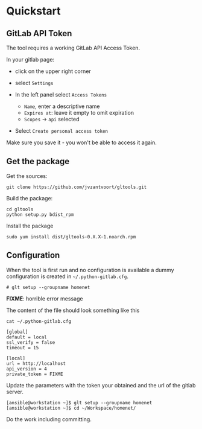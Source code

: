 
# Quickstart

## GitLab API Token

The tool requires a working GitLab API Access Token. 

In your gitlab page:

  * click on the upper right corner
  * select `Settings` 
  * In the left panel select `Access Tokens`

    * `Name`, enter a descriptive name
    * `Expires at`: leave it empty to omit expiration
    * `Scopes` -> `api` selected

  * Select `Create personal access token`

Make sure you save it - you won't be able to access it again.


## Get the package

Get the sources:

```
git clone https://github.com/jvzantvoort/gltools.git
```

Build the package:
```
cd gltools
python setup.py bdist_rpm
```

Install the package
```
sudo yum install dist/gltools-0.X.X-1.noarch.rpm
```

## Configuration

When the tool is first run and no configuration is available a dummy
configuration is created in `~/.python-gitlab.cfg`.

```
# glt setup --groupname homenet
```

**FIXME**: horrible error message

The content of the file should look something like this
```
cat ~/.python-gitlab.cfg

[global]
default = local
ssl_verify = false
timeout = 15

[local]
url = http://localhost
api_version = 4
private_token = FIXME
```

Update the parameters with the token your obtained and the url of
the gitlab server.

```
[ansible@workstation ~]$ glt setup --groupname homenet
[ansible@workstation ~]$ cd ~/Workspace/homenet/
```

Do the work including committing.

